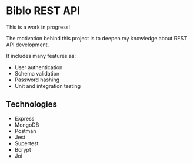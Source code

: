 # Biblo REST API
This is a work in progress! 

The motivation behind this project  is to deepen my knowledge about REST API development.

It includes many features as: 
- User authentication 
- Schema validation
- Password hashing 
- Unit and integration testing

## Technologies
- Express
- MongoDB
- Postman
- Jest
- Supertest
- Bcrypt
- Joi
